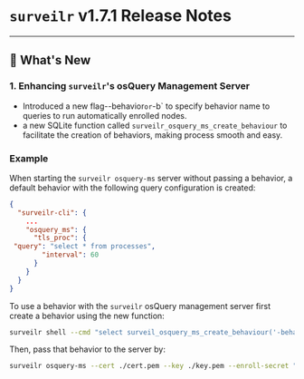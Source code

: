 # `surveilr` v1.7.1 Release Notes

---

## 🚀 What's New

### 1. Enhancing `surveilr`'s osQuery Management Server
- Introduced a new flag--behavior` or `-b` to specify behavior name to queries to run automatically enrolled nodes.
- a new SQLite function called `surveilr_osquery_ms_create_behaviour` to facilitate the creation of behaviors, making process smooth and easy.

### Example
When starting the `surveilr osquery-ms` server without passing a behavior, a default behavior with the following query configuration is created:
```json
{
  "surveilr-cli": {
    ...
    "osquery_ms": {
      "tls_proc": {
 "query": "select * from processes",
        "interval": 60
      }
    }
  }
}
```
To use a behavior with the `surveilr` osQuery management server first create a behavior using the new function: 
```bash
surveilr shell --cmd "select surveil_osquery_ms_create_behaviour('-behaviour', '{\"tls_proc\": {\"query\": \"select * from processes\", \"interval\": 60}, \"routes\": {\"query\": \"SELECT * FROM routes WHERE destination = ''::1''\", \"interval\": 60}}');"
```
Then, pass that behavior to the server by:

```bash
surveilr osquery-ms --cert ./cert.pem --key ./key.pem --enroll-secret "<secret>" -b "initial-behaviour"
```